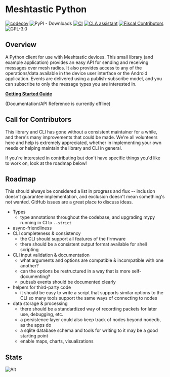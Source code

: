 # Meshtastic Python

[![codecov](https://codecov.io/gh/meshtastic/python/branch/master/graph/badge.svg?token=TIWPJL73KV)](https://codecov.io/gh/meshtastic/python)
![PyPI - Downloads](https://img.shields.io/pypi/dm/meshtastic)
[![CI](https://img.shields.io/github/actions/workflow/status/meshtastic/python/ci.yml?branch=master&label=actions&logo=github&color=yellow)](https://github.com/meshtastic/python/actions/workflows/ci.yml)
[![CLA assistant](https://cla-assistant.io/readme/badge/meshtastic/python)](https://cla-assistant.io/meshtastic/python)
[![Fiscal Contributors](https://opencollective.com/meshtastic/tiers/badge.svg?label=Fiscal%20Contributors&color=deeppink)](https://opencollective.com/meshtastic/)
![GPL-3.0](https://img.shields.io/badge/License-GPL%20v3-blue.svg)

## Overview

A Python client for use with Meshtastic devices.
This small library (and example application) provides an easy API for sending and receiving messages over mesh radios.
It also provides access to any of the operations/data available in the device user interface or the Android application.
Events are delivered using a publish-subscribe model, and you can subscribe to only the message types you are interested in.

**[Getting Started Guide](https://meshtastic.org/docs/software/python/cli/installation)**

(Documentation/API Reference is currently offline)

## Call for Contributors

This library and CLI has gone without a consistent maintainer for a while, and there's many improvements that could be made. We're all volunteers here and help is extremely appreciated, whether in implementing your own needs or helping maintain the library and CLI in general.

If you're interested in contributing but don't have specific things you'd like to work on, look at the roadmap below!

## Roadmap

This should always be considered a list in progress and flux -- inclusion doesn't guarantee implementation, and exclusion doesn't mean something's not wanted. GitHub issues are a great place to discuss ideas.

* Types
  * type annotations throughout the codebase, and upgrading mypy running in CI to `--strict`
* async-friendliness
* CLI completeness & consistency
  * the CLI should support all features of the firmware
  * there should be a consistent output format available for shell scripting
* CLI input validation & documentation
  * what arguments and options are compatible & incompatible with one another?
  * can the options be restructured in a way that is more self-documenting?
  * pubsub events should be documented clearly
* helpers for third-party code
  * it should be easy to write a script that supports similar options to the CLI so many tools support the same ways of connecting to nodes
* data storage & processing
  * there should be a standardized way of recording packets for later use, debugging, etc.
  * a persistence layer could also keep track of nodes beyond nodedb, as the apps do
  * a sqlite database schema and tools for writing to it may be a good starting point
  * enable maps, charts, visualizations

## Stats

![Alt](https://repobeats.axiom.co/api/embed/c71ee8fc4a79690402e5d2807a41eec5e96d9039.svg "Repobeats analytics image")
